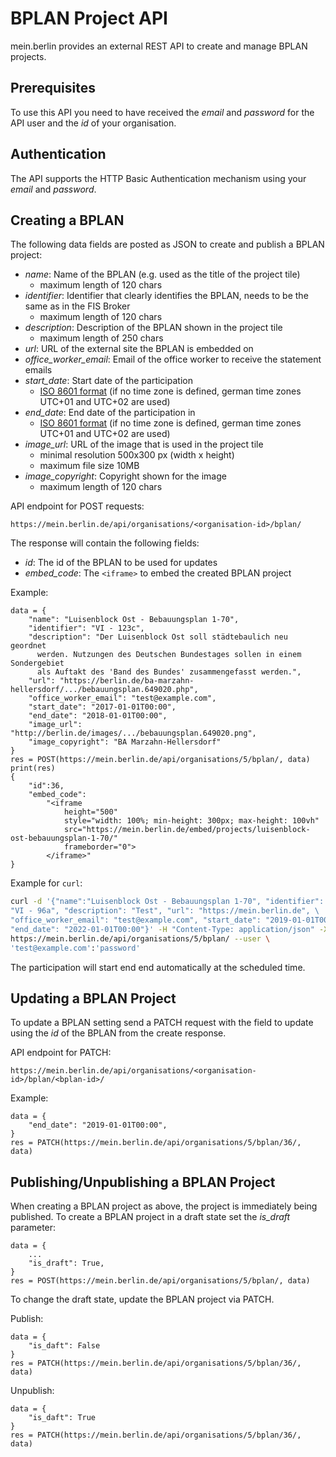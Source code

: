 # BPLAN Project API

mein.berlin provides an external REST API to create and manage BPLAN projects.

## Prerequisites

To use this API you need to have received the *email* and *password* for the
API user and the *id* of your organisation.

## Authentication

The API supports the HTTP Basic Authentication mechanism using your *email* and *password*.

## Creating a BPLAN

The following data fields are posted as JSON to create and publish a BPLAN
project:

-   *name*: Name of the BPLAN (e.g. used as the title of the project tile)
    -   maximum length of 120 chars
-   *identifier*: Identifier that clearly identifies the BPLAN,
    needs to be the same as in the FIS Broker
    -   maximum length of 120 chars
-   *description*: Description of the BPLAN shown in the project tile
    -   maximum length of 250 chars
-   *url*: URL of the external site the BPLAN is embedded on
-   *office_worker_email*: Email of the office worker to receive the statement emails
-   *start_date*: Start date of the participation
    -   [ISO 8601 format](https://en.wikipedia.org/wiki/ISO_8601)
        (if no time zone is  defined, german time zones UTC+01 and UTC+02 are used)
-   *end_date*: End date of the participation in
    -   [ISO 8601 format](https://en.wikipedia.org/wiki/ISO_8601)
        (if no time zone is  defined,  german time zones UTC+01 and UTC+02 are used)
-   *image_url*: URL of the image that is used in the project tile
    -   minimal resolution 500x300 px (width x height)
    -   maximum file size 10MB
-   *image_copyright*: Copyright shown for the image
    -   maximum length of 120 chars

API endpoint for POST requests:

    https://mein.berlin.de/api/organisations/<organisation-id>/bplan/

The response will contain the following fields:

-   *id*: The id of the BPLAN to be used for updates
-   *embed_code*: The `<iframe>` to embed the created BPLAN project

Example:

    data = {
        "name": "Luisenblock Ost - Bebauungsplan 1-70",
        "identifier": "VI - 123c",
        "description": "Der Luisenblock Ost soll städtebaulich neu geordnet
          werden. Nutzungen des Deutschen Bundestages sollen in einem Sondergebiet
          als Auftakt des 'Band des Bundes' zusammengefasst werden.",
        "url": "https://berlin.de/ba-marzahn-hellersdorf/.../bebauungsplan.649020.php",
        "office_worker_email": "test@example.com",
        "start_date": "2017-01-01T00:00",
        "end_date": "2018-01-01T00:00",
        "image_url": "http://berlin.de/images/.../bebauungsplan.649020.png",
        "image_copyright": "BA Marzahn-Hellersdorf"
    }
    res = POST(https://mein.berlin.de/api/organisations/5/bplan/, data)
    print(res)
    {
        "id":36,
        "embed_code":
            "<iframe
                height="500"
                style="width: 100%; min-height: 300px; max-height: 100vh"
                src="https://mein.berlin.de/embed/projects/luisenblock-ost-bebauungsplan-1-70/"
                frameborder="0">
            </iframe>"
    }

Example for `curl`:

```sh
curl -d '{"name":"Luisenblock Ost - Bebauungsplan 1-70", "identifier": \
"VI - 96a", "description": "Test", "url": "https://mein.berlin.de", \
"office_worker_email": "test@example.com", "start_date": "2019-01-01T00:00", \
"end_date": "2022-01-01T00:00"}' -H "Content-Type: application/json" -X POST \
https://mein.berlin.de/api/organisations/5/bplan/ --user \
'test@example.com':'password'
```

The participation will start end end automatically at the scheduled time.

## Updating a BPLAN Project

To update a BPLAN setting send a PATCH request with the field to update using
the *id* of the BPLAN from the create response.

API endpoint for PATCH:

    https://mein.berlin.de/api/organisations/<organisation-id>/bplan/<bplan-id>/

Example:

    data = {
        "end_date": "2019-01-01T00:00",
    }
    res = PATCH(https://mein.berlin.de/api/organisations/5/bplan/36/, data)

## Publishing/Unpublishing a BPLAN Project

When creating a BPLAN project as above, the project is immediately being
published. To create a BPLAN project in a draft state set the *is_draft*
parameter:

    data = {
        ...
        "is_draft": True,
    }
    res = POST(https://mein.berlin.de/api/organisations/5/bplan/, data)

To change the draft state, update the BPLAN project via PATCH.

Publish:

    data = {
        "is_daft": False
    }
    res = PATCH(https://mein.berlin.de/api/organisations/5/bplan/36/, data)

Unpublish:

    data = {
        "is_daft": True
    }
    res = PATCH(https://mein.berlin.de/api/organisations/5/bplan/36/, data)
